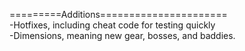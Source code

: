 =========Additions======================     
-Hotfixes, including cheat code for testing quickly  
-Dimensions, meaning new gear, bosses, and baddies.
